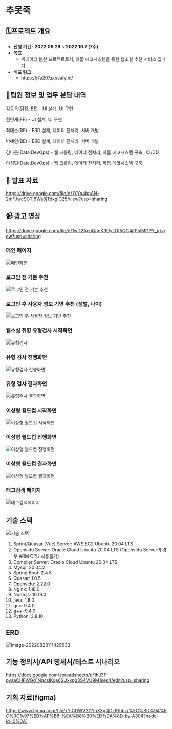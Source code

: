 # 추못죽

## 🗓️프로젝트 개요

- **진행 기간 : 2022.08.29 ~ 2022.10.7 (7주)**
- **목표**
  - 빅데이터 분산 프로젝트로서, 하둡 에코시스템을 통한 웹소설 추천 서비스 입니다.
- **배포 링크**
  - https://j7a207.p.ssafy.io/

## 👯팀원 정보 및 업무 분담 내역

김동욱(팀장, BE) - UI 설계, UI 구현

전민재(FE) - UI 설계, UI 구현

최태순(BE) - ERD 설계, 데이터 전처리, 서버 개발

박예인(BE) - ERD 설계, 데이터 전처리, 서버 개발

김다은(Data,DevOps) - 웹 크롤링, 데이터 전처리, 하둡 에코시스템 구축 , CI/CD

이성민(Data,DevOps) - 웹 크롤링, 데이터 전처리, 하둡 에코시스템 구축

## :paperclip: 발표 자료

https://drive.google.com/file/d/1YYx4bnAN-2mFJwcSGTj6Wa0jTdxgIC25/view?usp=sharing

## :video_camera: 광고 영상

https://drive.google.com/file/d/1wD2AeuQnoK3OyLOt5QG4jfPolMGPY_jr/view?usp=sharing



### 메인 페이지

![메인화면](README.assets/메인화면.PNG)



### 로그인 전 기본 추천

![로그인 전 기본 추천](README.assets/로그인_전_기본추천.PNG)



### 로그인 후 사용자 정보 기반 추천 (성별, 나이)

![로그인 후 사용자 정보 기반 추천](README.assets/로그인후_추천.PNG)



### 웹소설 취향 유형검사 시작화면

![유형검사](README.assets/유형검사.PNG)



### 유형 검사 진행화면

![유형검사 진행화면](README.assets/유형검사_시작.PNG)



### 유형 검사 결과화면

![유형검사 결과화면](README.assets/유형검사결과.PNG)



### 이상형 월드컵 시작화면

![이상형 월드컵 시작화면](README.assets/이상형월드컵.PNG)

### 이상형 월드컵 진행화면

![이상형 월드컵 진행화면](README.assets/이상형월드컵_시작.PNG)

### 이상형 월드컵 결과화면

![이상형 월드컵 결과화면](README.assets/이상형월드컵_결과.PNG)

### 태그검색 페이지

![태그검색페이지](README.assets/태그검색페이지.PNG)

## 기술 스택

![기술 스택](README.assets/기술스택.PNG)

1. Sprint/Quasar (Vue) Server: AWS EC2 Ubuntu 20.04 LTS
2. Openvidu Server: Oracle Cloud Ubuntu 20.04 LTS (Openvidu Server의 경우 ARM CPU 사용불가)
3. Compiler Server: Oracle Cloud Ubuntu 20.04 LTS
4. Mysql: 20.04.2
5. Spring Boot: 2.4.5
6. Quasar: 1.0.5
7. Openvidu: 2.22.0
8. Nginx: 1.18.0
9. Node.js: 10.19.0
10. java: 1.8.0
11. gcc: 9.4.0
12. g++: 9.4.0
13. Python: 3.8.10



## ERD

![image-20220823111429633](README.assets/image-20220823111429633.png)



## 기능 정의서/API 명세서/테스트 시나리오

https://docs.google.com/spreadsheets/d/1hJ3F-pyaeCHFWGd1NqcsIKce6SUxkpg3S4VU9M1ses4/edit?usp=sharing



## 기획 자료(figma)

https://www.figma.com/file/xYiCDWV2GYnX3pQCz61hbz/%EC%BD%94%EC%9C%97%EB%AF%B8-%EA%B8%B0%ED%9A%8D-by-A304?node-id=0%3A1

